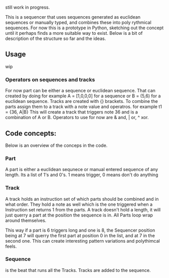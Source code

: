 still work in progress.

This is a sequencer that uses sequences generated as euclidean sequences or manually typed, and combines these into poly rythmical sequences. 
For now this is a prototype in Python, sketching out the concept until it perhaps finds a more suitable way to exist.
Below is a bit of description of the structure so far and the ideas.


## Usage
wip

### Operators on sequences and tracks
For now part can be either a sequence or euclidean sequence. That can created by doing for example A = [1,0,0,0] for a sequence or B = (5,6) for a euclidean sequence. 
Tracks are created with {} brackets. 
To combine the parts assign them to a track with a note value and operatros. 
for example t1 = {36, A|B}
This will create a track that triggers note 36 and is a combination of A or B. 
Operators to use for now are & and, | or, ^ xor. 


## Code concepts:
Below is an overview of the conceps in the code.

### Part
A part is either a euclidean sequnece or manual entered sequence of any length. 
Its a list of 1's and 0's. 1 means trigger, 0 means don't do anything


### Track
A track holds an instruction set of which parts should be combined and in what order. They hold a note as well which is the one triggered when a Instruction set returns 1 from the parts. 
A track doesn't hold a length, it will just querry a part at the position the sequence is in. All Parts loop wrap around themselves. 

This way if a part is 6 triggers long and one is 8, the Sequencer position being at 7 will querry the first part at position 0 in the list, and at 7 in the second one. 
This can create interesting pattern variations and polythimcal feels. 


### Sequence
is the beat that runs all the Tracks. Tracks are added to the sequence.
